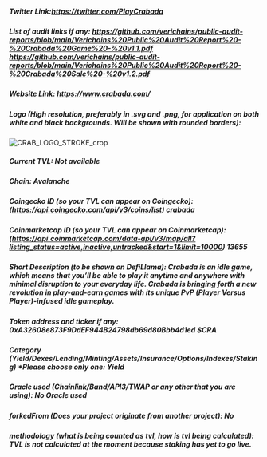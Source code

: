 ##### Twitter Link:https://twitter.com/PlayCrabada


##### List of audit links if any: https://github.com/verichains/public-audit-reports/blob/main/Verichains%20Public%20Audit%20Report%20-%20Crabada%20Game%20-%20v1.1.pdf https://github.com/verichains/public-audit-reports/blob/main/Verichains%20Public%20Audit%20Report%20-%20Crabada%20Sale%20-%20v1.2.pdf


##### Website Link: https://www.crabada.com/


##### Logo (High resolution, preferably in .svg and .png, for application on both white and black backgrounds. Will be shown with rounded borders):

![CRAB_LOGO_STROKE_crop](https://user-images.githubusercontent.com/94895077/142991392-33f0aee7-5041-4d69-b156-0fa4c5066c2a.png)


##### Current TVL: Not available


##### Chain: Avalanche


##### Coingecko ID (so your TVL can appear on Coingecko): (https://api.coingecko.com/api/v3/coins/list) crabada


##### Coinmarketcap ID (so your TVL can appear on Coinmarketcap): (https://api.coinmarketcap.com/data-api/v3/map/all?listing_status=active,inactive,untracked&start=1&limit=10000) 13655


##### Short Description (to be shown on DefiLlama): Crabada is an idle game, which means that you’ll be able to play it anytime and anywhere with minimal disruption to your everyday life. Crabada is bringing forth a new revolution in play-and-earn games with its unique PvP (Player Versus Player)-infused idle gameplay. 


##### Token address and ticker if any: 0xA32608e873F9DdEF944B24798db69d80Bbb4d1ed $CRA


##### Category (Yield/Dexes/Lending/Minting/Assets/Insurance/Options/Indexes/Staking) *Please choose only one: Yield


##### Oracle used (Chainlink/Band/API3/TWAP or any other that you are using): No Oracle used


##### forkedFrom (Does your project originate from another project): No


##### methodology (what is being counted as tvl, how is tvl being calculated): TVL is not calculated at the moment because staking has yet to go live.



